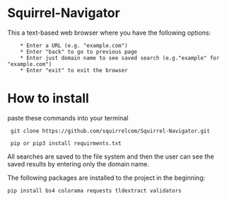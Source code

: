 # Squirrel-Navigator

This a text-based web browser where you have the following options:
```
    * Enter a URL (e.g. "example.com")
    * Enter "back" to go to previous page
    * Enter just domain name to see saved search (e.g."example" for "example.com")
    * Enter "exit" to exit the browser
```

# How to install

paste these commands into your terminal

``` git clone https://github.com/squirrelcom/Squirrel-Navigator.git```

``` pip or pip3 install requirments.txt```

All searches are saved to the file system and then the user can see the saved results by entering only the domain name.

The following packages are installed to the project in the beginning:

```pip install bs4 colorama requests tldextract validators```

